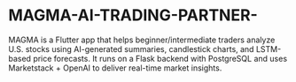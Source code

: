 # MAGMA-AI-TRADING-PARTNER-
MAGMA is a Flutter app that helps beginner/intermediate traders analyze U.S. stocks using AI-generated summaries, candlestick charts, and LSTM-based price forecasts. It runs on a Flask backend with PostgreSQL and uses Marketstack + OpenAI to deliver real-time market insights.
